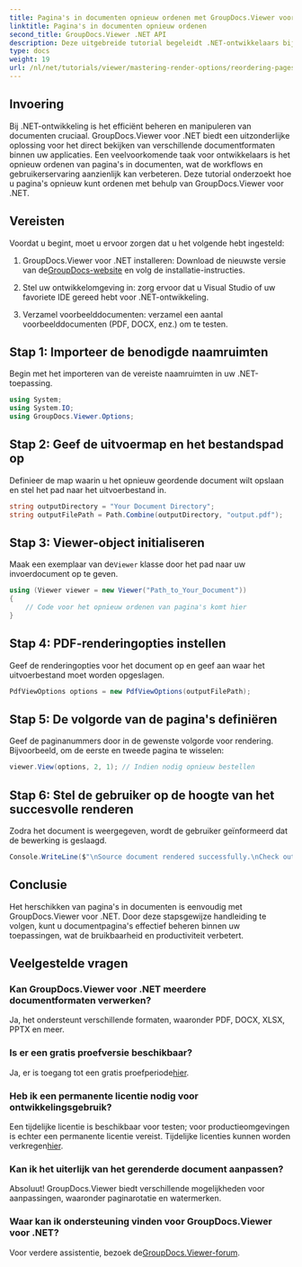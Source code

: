 ```yaml
---
title: Pagina's in documenten opnieuw ordenen met GroupDocs.Viewer voor .NET
linktitle: Pagina's in documenten opnieuw ordenen
second_title: GroupDocs.Viewer .NET API
description: Deze uitgebreide tutorial begeleidt .NET-ontwikkelaars bij het herschikken van pagina's in verschillende documentformaten met behulp van GroupDocs.Viewer voor .NET.
type: docs
weight: 19
url: /nl/net/tutorials/viewer/mastering-render-options/reordering-pages-in-document/
---
```

## Invoering

Bij .NET-ontwikkeling is het efficiënt beheren en manipuleren van documenten cruciaal. GroupDocs.Viewer voor .NET biedt een uitzonderlijke oplossing voor het direct bekijken van verschillende documentformaten binnen uw applicaties. Een veelvoorkomende taak voor ontwikkelaars is het opnieuw ordenen van pagina's in documenten, wat de workflows en gebruikerservaring aanzienlijk kan verbeteren. Deze tutorial onderzoekt hoe u pagina's opnieuw kunt ordenen met behulp van GroupDocs.Viewer voor .NET.

## Vereisten

Voordat u begint, moet u ervoor zorgen dat u het volgende hebt ingesteld:

1.  GroupDocs.Viewer voor .NET installeren: Download de nieuwste versie van de[GroupDocs-website](https://releases.groupdocs.com/viewer/net/) en volg de installatie-instructies.
   
2. Stel uw ontwikkelomgeving in: zorg ervoor dat u Visual Studio of uw favoriete IDE gereed hebt voor .NET-ontwikkeling.

3. Verzamel voorbeelddocumenten: verzamel een aantal voorbeelddocumenten (PDF, DOCX, enz.) om te testen.

## Stap 1: Importeer de benodigde naamruimten

Begin met het importeren van de vereiste naamruimten in uw .NET-toepassing.

```csharp
using System;
using System.IO;
using GroupDocs.Viewer.Options;
```

## Stap 2: Geef de uitvoermap en het bestandspad op

Definieer de map waarin u het opnieuw geordende document wilt opslaan en stel het pad naar het uitvoerbestand in.

```csharp
string outputDirectory = "Your Document Directory";
string outputFilePath = Path.Combine(outputDirectory, "output.pdf");
```

## Stap 3: Viewer-object initialiseren

 Maak een exemplaar van de`Viewer` klasse door het pad naar uw invoerdocument op te geven.

```csharp
using (Viewer viewer = new Viewer("Path_to_Your_Document"))
{
    // Code voor het opnieuw ordenen van pagina's komt hier
}
```

## Stap 4: PDF-renderingopties instellen

Geef de renderingopties voor het document op en geef aan waar het uitvoerbestand moet worden opgeslagen.

```csharp
PdfViewOptions options = new PdfViewOptions(outputFilePath);
```

## Stap 5: De volgorde van de pagina's definiëren

Geef de paginanummers door in de gewenste volgorde voor rendering. Bijvoorbeeld, om de eerste en tweede pagina te wisselen:

```csharp
viewer.View(options, 2, 1); // Indien nodig opnieuw bestellen
```

## Stap 6: Stel de gebruiker op de hoogte van het succesvolle renderen

Zodra het document is weergegeven, wordt de gebruiker geïnformeerd dat de bewerking is geslaagd.

```csharp
Console.WriteLine($"\nSource document rendered successfully.\nCheck output in {outputDirectory}.");
```

## Conclusie

Het herschikken van pagina's in documenten is eenvoudig met GroupDocs.Viewer voor .NET. Door deze stapsgewijze handleiding te volgen, kunt u documentpagina's effectief beheren binnen uw toepassingen, wat de bruikbaarheid en productiviteit verbetert.

## Veelgestelde vragen

### Kan GroupDocs.Viewer voor .NET meerdere documentformaten verwerken?
Ja, het ondersteunt verschillende formaten, waaronder PDF, DOCX, XLSX, PPTX en meer.

### Is er een gratis proefversie beschikbaar?
 Ja, er is toegang tot een gratis proefperiode[hier](https://releases.groupdocs.com/).

### Heb ik een permanente licentie nodig voor ontwikkelingsgebruik?
 Een tijdelijke licentie is beschikbaar voor testen; voor productieomgevingen is echter een permanente licentie vereist. Tijdelijke licenties kunnen worden verkregen[hier](https://purchase.groupdocs.com/temporary-license/).

### Kan ik het uiterlijk van het gerenderde document aanpassen?
Absoluut! GroupDocs.Viewer biedt verschillende mogelijkheden voor aanpassingen, waaronder paginarotatie en watermerken.

### Waar kan ik ondersteuning vinden voor GroupDocs.Viewer voor .NET?
 Voor verdere assistentie, bezoek de[GroupDocs.Viewer-forum](https://forum.groupdocs.com/c/viewer/9).